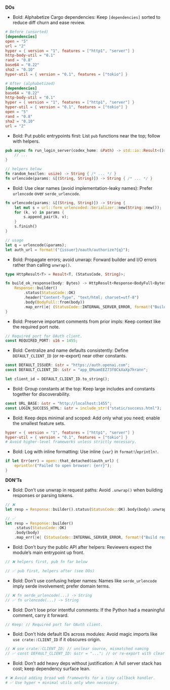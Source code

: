 **DOs**
- Bold: Alphabetize Cargo dependencies: Keep `[dependencies]` sorted to reduce diff churn and ease review.
```toml
# Before (unsorted)
[dependencies]
open = "5"
url = "2"
hyper = { version = "1", features = ["http1", "server"] }
http-body-util = "0.1"
rand = "0.8"
base64 = "0.22"
sha2 = "0.10"
hyper-util = { version = "0.1", features = ["tokio"] }

# After (alphabetized)
[dependencies]
base64 = "0.22"
http-body-util = "0.1"
hyper = { version = "1", features = ["http1", "server"] }
hyper-util = { version = "0.1", features = ["tokio"] }
open = "5"
rand = "0.8"
sha2 = "0.10"
url = "2"
```

- Bold: Put public entrypoints first: List `pub` functions near the top; follow with helpers.
```rust
pub async fn run_login_server(codex_home: &Path) -> std::io::Result<()> {
    // ...
}

// helpers below
fn random_hex(len: usize) -> String { /* ... */ }
fn urlencode(params: &[(String, String)]) -> String { /* ... */ }
```

- Bold: Use clear names (avoid implementation-leaky names): Prefer `urlencode` over `serde_urlencode`.
```rust
fn urlencode(params: &[(String, String)]) -> String {
    let mut s = url::form_urlencoded::Serializer::new(String::new());
    for (k, v) in params {
        s.append_pair(k, v);
    }
    s.finish()
}

// usage
let q = urlencode(&params);
let auth_url = format!("{issuer}/oauth/authorize?{q}");
```

- Bold: Propagate errors; avoid unwrap: Forward builder and I/O errors rather than calling `unwrap()`.
```rust
type HttpResult<T> = Result<T, (StatusCode, String)>;

fn build_ok_response(body: Bytes) -> HttpResult<Response<BodyFull<Bytes>>> {
    Response::builder()
        .status(StatusCode::OK)
        .header("Content-Type", "text/html; charset=utf-8")
        .body(BodyFull::from(body))
        .map_err(|e| (StatusCode::INTERNAL_SERVER_ERROR, format!("Build response: {e}")))
}
```

- Bold: Preserve important comments from prior impls: Keep context like the required port note.
```rust
// Required port for OAuth client.
const REQUIRED_PORT: u16 = 1455;
```

- Bold: Centralize and name defaults consistently: Define `DEFAULT_CLIENT_ID` (or re-export) near other constants.
```rust
const DEFAULT_ISSUER: &str = "https://auth.openai.com";
const DEFAULT_CLIENT_ID: &str = "app_EMoamEEZ73f0CkXaXp7hrann";

let client_id = DEFAULT_CLIENT_ID.to_string();
```

- Bold: Group constants at the top: Keep large includes and constants together for discoverability.
```rust
const URL_BASE: &str = "http://localhost:1455";
const LOGIN_SUCCESS_HTML: &str = include_str!("static/success.html");
```

- Bold: Keep deps minimal and scoped: Add only what you need; enable the smallest feature sets.
```toml
hyper = { version = "1", features = ["http1", "server"] }
hyper-util = { version = "0.1", features = ["tokio"] }
# Avoid higher-level frameworks unless strictly necessary.
```

- Bold: Log with inline formatting: Use inline `{var}` in `format!`/`eprintln!`.
```rust
if let Err(err) = open::that_detached(&auth_url) {
    eprintln!("Failed to open browser: {err}");
}
```

**DON’Ts**
- Bold: Don’t use unwrap in request paths: Avoid `.unwrap()` when building responses or parsing tokens.
```rust
// ❌
let resp = Response::builder().status(StatusCode::OK).body(body).unwrap();

// ✅
let resp = Response::builder()
    .status(StatusCode::OK)
    .body(body)
    .map_err(|e| (StatusCode::INTERNAL_SERVER_ERROR, format!("Build response: {e}")))?;
```

- Bold: Don’t bury the public API after helpers: Reviewers expect the module’s main entrypoint up front.
```rust
// ❌ helpers first, pub fn far below

// ✅ pub first, helpers after (see DOs)
```

- Bold: Don’t use confusing helper names: Names like `serde_urlencode` imply serde involvement; prefer domain terms.
```rust
// ❌ fn serde_urlencode(...) -> String
// ✅ fn urlencode(...) -> String
```

- Bold: Don’t lose prior intentful comments: If the Python had a meaningful comment, carry it forward.
```rust
// Keep: // Required port for OAuth client.
```

- Bold: Don’t hide default IDs across modules: Avoid magic imports like `use crate::CLIENT_ID` if it obscures origin.
```rust
// ❌ use crate::CLIENT_ID; // unclear source, mismatched naming
// ✅ const DEFAULT_CLIENT_ID: &str = "..."; // or re-export with clear naming
```

- Bold: Don’t add heavy deps without justification: A full server stack has cost; keep dependency surface lean.
```toml
# ❌ Avoid adding broad web frameworks for a tiny callback handler.
# ✅ Use hyper + minimal utils only when necessary.
```